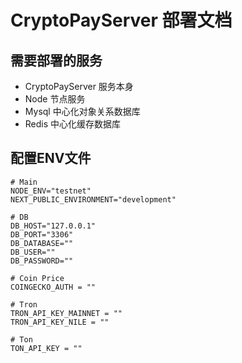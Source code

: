 # CryptoPayServer 部署文档

## 需要部署的服务

- CryptoPayServer 服务本身
- Node 节点服务
- Mysql 中心化对象关系数据库
- Redis 中心化缓存数据库

## 配置ENV文件

```
# Main
NODE_ENV="testnet"
NEXT_PUBLIC_ENVIRONMENT="development"

# DB
DB_HOST="127.0.0.1"
DB_PORT="3306"
DB_DATABASE=""
DB_USER=""
DB_PASSWORD=""

# Coin Price
COINGECKO_AUTH = ""

# Tron
TRON_API_KEY_MAINNET = ""
TRON_API_KEY_NILE = ""

# Ton
TON_API_KEY = ""

```